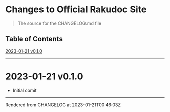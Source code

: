 # Changes to Official Rakudoc Site
>The source for the CHANGELOG.md file


## Table of Contents
[2023-01-21 v0.1.0](#2023-01-21-v010)  

----
# 2023-01-21 v0.1.0


*  Initial comit





----
Rendered from CHANGELOG at 2023-01-21T00:46:03Z